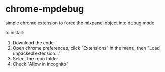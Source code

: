 chrome-mpdebug
==============

simple chrome extension to force the mixpanel object into debug mode

to install:

1. Download the code
2. Open chrome preferences, click "Extensions" in the menu, then "Load unpacked extension..."
3. Select the repo folder
4. Check "Allow in incognito"
